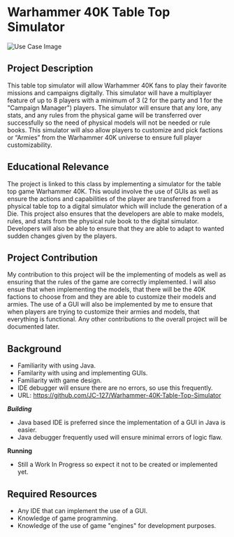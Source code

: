 # Warhammer 40K Table Top Simulator

![Use Case Image](Mercado_Warhammer40KTableTopSimulator.png)

## Project Description
This table top simulator will allow Warhammer 40K fans to play their favorite missions and campaigns digitally. This simulator will have a multiplayer feature of up to 8 players with a minimum of 3 (2 for the party and 1 for the "Campaign Manager") players. The simulator will ensure that any lore, any stats, and any rules from the physical game will be transferred over successfully so the need of physical models will not be needed or rule books. This simulator will also allow players to customize and pick factions or “Armies” from the Warhammer 40K universe to ensure full player customizability.

## Educational Relevance
The project is linked to this class by implementing a simulator for the table top game Warhammer 40K. This would involve the use of GUIs as well as ensure the actions and capabilities of the player are transferred from a physical table top to a digital simulator which will include the generation of a Die. This project also ensures that the developers are able to make models, rules, and stats from the physical rule book to the digital simulator. Developers will also be able to ensure that they are able to adapt to wanted sudden changes given by the players.

## Project Contribution
My contribution to this project will be the implementing of models as well as ensuring that the rules of the game are correctly implemented. I will also ensue that when implementing the models, that there will be the 40K factions to choose from and they are able to customize their models and armies. The use of a GUI will also be implemented by me to ensure that when players are trying to customize their armies and models, that everything is functional. Any other contributions to the overall project will be documented later.

## Background
- Familiarity with using Java.
- Familarity with using and implementing GUIs.
- Familiarity with game design.
- IDE debugger will ensure there are no errors, so use this frequently.
- URL: <https://github.com/JC-127/Warhammer-40K-Table-Top-Simulator>

***Building***
- Java based IDE is preferred since the implementation of a GUI in Java is easier.
- Java debugger frequently used will ensure minimal errors of logic flaw. 

**Running**
- Still a Work In Progress so expect it not to be created or implemented yet.

## Required Resources
- Any IDE that can implement the use of a GUI.
- Knowledge of game programming.
- Knowledge of the use of game "engines" for development purposes.
